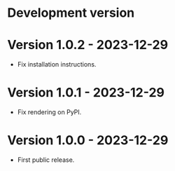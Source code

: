 # Development version

# Version 1.0.2 - 2023-12-29

* Fix installation instructions.

# Version 1.0.1 - 2023-12-29

* Fix rendering on PyPI.

# Version 1.0.0 - 2023-12-29

* First public release.
